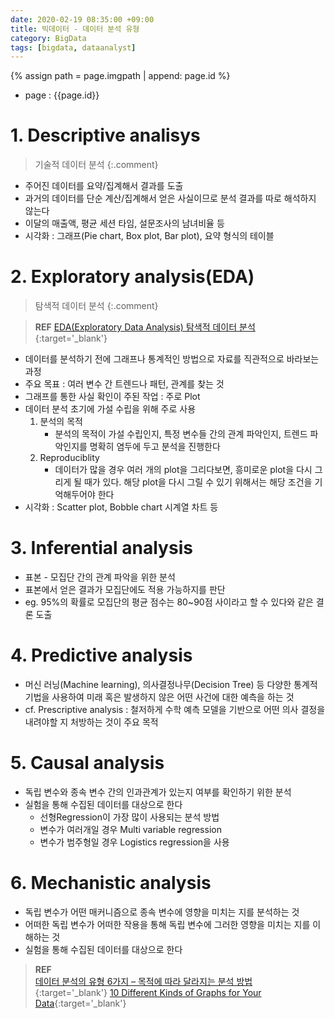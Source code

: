 ```yaml
---
date: 2020-02-19 08:35:00 +09:00
title: 빅데이터 - 데이터 분석 유형
category: BigData
tags: [bigdata, dataanalyst]
---
```

{% assign path = page.imgpath | append: page.id %}

- page : {{page.id}}

# 1. Descriptive analisys
> 기술적 데이터 분석
{:.comment}  

- 주어진 데이터를 요약/집계해서 결과를 도출
- 과거의 데이터를 단순 계산/집계해서 얻은 사실이므로 분석 결과를 따로 해석하지 않는다
- 이달의 매출액, 평균 세션 타임, 설문조사의 남녀비율 등
- 시각화 : 그래프(Pie chart, Box plot, Bar plot), 요약 형식의 테이블

# 2. Exploratory analysis(EDA)
> 탐색적 데이터 분석
{:.comment}  
  
> **REF** [EDA(Exploratory Data Analysis) 탐색적 데이터 분석](https://eda-ai-lab.tistory.com/13){:target='_blank'}

- 데이터를 분석하기 전에 그래프나 통계적인 방법으로 자료를 직관적으로 바라보는 과정
- 주요 목표 : 여러 변수 간 트렌드나 패턴, 관계를 찾는 것
- 그래프를 통한 사실 확인이 주된 작업 : 주로 Plot 
- 데이터 분석 초기에 가설 수립을 위해 주로 사용
  1. 분석의 목적
     - 분석의 목적이 가설 수립인지, 특정 변수들 간의 관계 파악인지, 트렌드 파악인지를 명확히 염두에 두고 분석을 진행한다
  2. Reproduciblity
     - 데이터가 많을 경우 여러 개의 plot을 그리다보면, 흥미로운 plot을 다시 그리게 될 때가 있다. 해당 plot을 다시 그릴 수 있기 위해서는 해당 조건을 기억해두어야 한다
- 시각화 : Scatter plot, Bobble chart 시계열 차트 등

# 3. Inferential analysis
- 표본 - 모집단 간의 관계 파악을 위한 분석
- 표본에서 얻은 결과가 모집단에도 적용 가능하지를 판단
- eg. 95%의 확률로 모집단의 평균 점수는 80~90점 사이라고 할 수 있다와 같은 결론 도출

# 4. Predictive analysis
- 머신 러닝(Machine learning), 의사결정나무(Decision Tree) 등 다양한 통계적 기법을 사용하여 미래 혹은 발생하지 않은 어떤 사건에 대한 예측을 하는 것
- cf. Prescriptive analysis : 철저하게 수학 예측 모델을 기반으로 어떤 의사 결정을 내려야할 지 처방하는 것이 주요 목적

# 5. Causal analysis
- 독립 변수와 종속 변수 간의 인과관계가 있는지 여부를 확인하기 위한 분석
- 실험을 통해 수집된 데이터를 대상으로 한다
  - 선형Regression이 가장 많이 사용되는 분석 방법
  - 변수가 여러개일 경우 Multi variable regression
  - 변수가 범주형일 경우 Logistics regression을 사용

# 6. Mechanistic analysis
- 독립 변수가 어떤 매커니즘으로 종속 변수에 영향을 미치는 지를 분석하는 것
- 어떠한 독립 변수가 어떠한 작용을 통해 독립 변수에 그러한 영향을 미치는 지를 이해하는 것
- 실험을 통해 수집된 데이터를 대상으로 한다

> **REF**  
> [데이터 분석의 유형 6가지 – 목적에 따라 달라지는 분석 방법
](http://www.dodomira.com/2016/01/12/%eb%8d%b0%ec%9d%b4%ed%84%b0-%eb%b6%84%ec%84%9d%ec%9d%98-%ec%9c%a0%ed%98%95/){:target='_blank'}
> [10 Different Kinds of Graphs for Your Data](https://blog.udemy.com/different-kinds-of-graphs/){:target='_blank'}